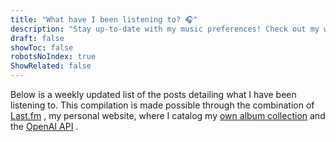 ```yaml
---
title: "What have I been listening to? 🎧"
description: "Stay up-to-date with my music preferences! Check out my weekly playlist on @lastfm and my personal album collection on my website."
draft: false
showToc: false
robotsNoIndex: true
ShowRelated: false
---
```


Below is a weekly updated list of the posts detailing what I have been listening to. This compilation is made possible through the combination of [Last.fm](https://www.last.fm/user/russmckendrick) , my personal website, where I catalog my [own album collection](https://www.mckendrick.rocks) and the [OpenAI API](https://platform.openai.com/docs/introduction) .